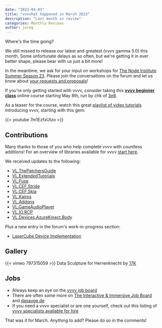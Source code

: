 ```yaml
---
date: "2023-04-03"
title: "vvvvhat happened in March 2023"
description: "Last month in review"
categories: Monthly Reviews
author: joreg
---
```


Where's the time going?

We still missed to release our latest and greatest (vvvv gamma 5.0) this month. Some unfortunate delays as so often, but we're getting it in ever better shape, please bear with us just a bit more!

In the meantime, we ask for your input on workshops for [The Node Institute Summer Season 23](https://visualprogramming.net/blog/2023/the-node-institute-summer-season-23/). Please join the conversations on the forum and let us know about [your requests and proposals](https://discourse.vvvv.org/c/node-workshops-23/43)!

If you're only getting started with vvvv, consider taking this **[vvvv beginner class](https://thenodeinstitute.org/courses/vvvv-beginner-class-summer-2023/)** online course starting May 8th, run by chk of [3e8](https://3e8.studio).

As a teaser for the course, watch this great [playlist of video tutorials](https://www.youtube.com/playlist?list=PL2KeRstDQVRRVnzCHEambwAI4yWmpIF-p) introducing vvvv, starting with this gem:

{{< youtube 7m1EzfxUtzo >}}

## Contributions
Many thanks to those of you who help complete vvvv with countless additions! For an overview of libraries available for vvvv [start here](https://thegraybook.vvvv.org/reference/libraries/overview.html).


We received updates to the following:
- [VL.ThePatchersGuide](https://www.nuget.org/packages/VL.ThePatchersGuide)
- [VL.ExtendedTutorials](https://www.nuget.org/packages/VL.ExtendedTutorials)
- [VL.Fuse](https://www.nuget.org/packages/VL.Fuse)
- [VL.CEF.Stride](https://www.nuget.org/packages/VL.CEF.Stride)
- [VL.CEF.Skia](https://www.nuget.org/packages/VL.CEF.Skia)
- [VL.Kairos](https://www.nuget.org/packages/VL.Kairos)
- [VL.Addons](https://www.nuget.org/packages/VL.Addons)
- [VL.GameAudioPlayer](https://www.nuget.org/packages/VL.GameAudioPlayer)
- [VL.IO.RCP](https://www.nuget.org/packages/VL.IO.RCP)
- [VL.Devices.AzureKinect.Body](https://www.nuget.org/packages/VL.Devices.AzureKinect.Body)

Plus a new entry in the forum's work-in-progress section:
- [LaserCube Device Implementation](https://discourse.vvvv.org/t/vl-devices-lasercube-implementation/21219)

## Gallery
{{< vimeo 797315059 >}}
Data Sculpture for Herrenknecht by [17K](https://www.17k.de/)

## Jobs

- Always keep an eye on the [vvvv job board](https://discourse.vvvv.org/c/jobs)
- There are often some more on [The Interactive & Immersive Job Board](https://jobs.interactiveimmersive.io/?s=vvvv&post_type=job_listing&orderby=date) and [dasauge.de](https://dasauge.de/sta/Vvvv/)
- If you need a vvvv specialist or are one yourself, check out this listing of [vvvv specialists available for hire](https://legacy.vvvv.org/documentation/vvvv-specialists-available-for-hire)

That was it for March. Anything to add? Please do so in the comments!
